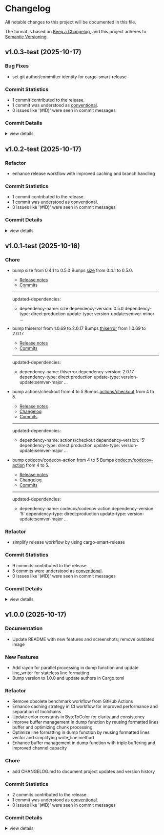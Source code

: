 # Changelog

All notable changes to this project will be documented in this file.

The format is based on [Keep a Changelog](https://keepachangelog.com/en/1.0.0/),
and this project adheres to [Semantic Versioning](https://semver.org/spec/v2.0.0.html).

## v1.0.3-test (2025-10-17)

### Bug Fixes

 - <csr-id-7a726e7e39005f3a284e44daae5692fb0cc0e1a6/> set git author/committer identity for cargo-smart-release

### Commit Statistics

<csr-read-only-do-not-edit/>

 - 1 commit contributed to the release.
 - 1 commit was understood as [conventional](https://www.conventionalcommits.org).
 - 0 issues like '(#ID)' were seen in commit messages

### Commit Details

<csr-read-only-do-not-edit/>

<details><summary>view details</summary>

 * **Uncategorized**
    - Set git author/committer identity for cargo-smart-release ([`7a726e7`](https://github.com/martinus/hexler/commit/7a726e7e39005f3a284e44daae5692fb0cc0e1a6))
</details>

## v1.0.2-test (2025-10-17)

<csr-id-834cd977ce5de9a1a0384444a5b154d38f29cbbe/>

### Refactor

 - <csr-id-834cd977ce5de9a1a0384444a5b154d38f29cbbe/> enhance release workflow with improved caching and branch handling

### Commit Statistics

<csr-read-only-do-not-edit/>

 - 1 commit contributed to the release.
 - 1 commit was understood as [conventional](https://www.conventionalcommits.org).
 - 0 issues like '(#ID)' were seen in commit messages

### Commit Details

<csr-read-only-do-not-edit/>

<details><summary>view details</summary>

 * **Uncategorized**
    - Enhance release workflow with improved caching and branch handling ([`834cd97`](https://github.com/martinus/hexler/commit/834cd977ce5de9a1a0384444a5b154d38f29cbbe))
</details>

## v1.0.1-test (2025-10-16)

<csr-id-f751c4055d86470edf8da766e37de8680220b92b/>
<csr-id-bfca9376b3b15b471ddd290b78ffaafa9b71ca72/>
<csr-id-04e40893298aea45c4fbef15d29142bf7869dc7e/>
<csr-id-c6b718e27c45a81db5f31b2fda2ed669675b1176/>
<csr-id-2718ffafbff1c3ccd9f3c7e8fa5f43d28b43b8e2/>

### Chore

 - <csr-id-f751c4055d86470edf8da766e37de8680220b92b/> bump size from 0.4.1 to 0.5.0
   Bumps [size](https://github.com/neosmart/prettysize-rs) from 0.4.1 to 0.5.0.
   - [Release notes](https://github.com/neosmart/prettysize-rs/releases)
   - [Commits](https://github.com/neosmart/prettysize-rs/compare/0.4.1...0.5.0)
   
   ---
   updated-dependencies:
   - dependency-name: size
     dependency-version: 0.5.0
     dependency-type: direct:production
     update-type: version-update:semver-minor
   ...
 - <csr-id-bfca9376b3b15b471ddd290b78ffaafa9b71ca72/> bump thiserror from 1.0.69 to 2.0.17
   Bumps [thiserror](https://github.com/dtolnay/thiserror) from 1.0.69 to 2.0.17.
   - [Release notes](https://github.com/dtolnay/thiserror/releases)
   - [Commits](https://github.com/dtolnay/thiserror/compare/1.0.69...2.0.17)
   
   ---
   updated-dependencies:
   - dependency-name: thiserror
     dependency-version: 2.0.17
     dependency-type: direct:production
     update-type: version-update:semver-major
   ...
 - <csr-id-04e40893298aea45c4fbef15d29142bf7869dc7e/> bump actions/checkout from 4 to 5
   Bumps [actions/checkout](https://github.com/actions/checkout) from 4 to 5.
   - [Release notes](https://github.com/actions/checkout/releases)
   - [Changelog](https://github.com/actions/checkout/blob/main/CHANGELOG.md)
   - [Commits](https://github.com/actions/checkout/compare/v4...v5)
   
   ---
   updated-dependencies:
   - dependency-name: actions/checkout
     dependency-version: '5'
     dependency-type: direct:production
     update-type: version-update:semver-major
   ...
 - <csr-id-c6b718e27c45a81db5f31b2fda2ed669675b1176/> bump codecov/codecov-action from 4 to 5
   Bumps [codecov/codecov-action](https://github.com/codecov/codecov-action) from 4 to 5.
   - [Release notes](https://github.com/codecov/codecov-action/releases)
   - [Changelog](https://github.com/codecov/codecov-action/blob/main/CHANGELOG.md)
   - [Commits](https://github.com/codecov/codecov-action/compare/v4...v5)
   
   ---
   updated-dependencies:
   - dependency-name: codecov/codecov-action
     dependency-version: '5'
     dependency-type: direct:production
     update-type: version-update:semver-major
   ...

### Refactor

 - <csr-id-2718ffafbff1c3ccd9f3c7e8fa5f43d28b43b8e2/> simplify release workflow by using cargo-smart-release

### Commit Statistics

<csr-read-only-do-not-edit/>

 - 9 commits contributed to the release.
 - 5 commits were understood as [conventional](https://www.conventionalcommits.org).
 - 0 issues like '(#ID)' were seen in commit messages

### Commit Details

<csr-read-only-do-not-edit/>

<details><summary>view details</summary>

 * **Uncategorized**
    - Simplify release workflow by using cargo-smart-release ([`2718ffa`](https://github.com/martinus/hexler/commit/2718ffafbff1c3ccd9f3c7e8fa5f43d28b43b8e2))
    - Merge pull request #2 from martinus/dependabot/github_actions/codecov/codecov-action-5 ([`5f2d89c`](https://github.com/martinus/hexler/commit/5f2d89c301acb8adfa0b26d2ccf656025b1c45fd))
    - Merge pull request #3 from martinus/dependabot/github_actions/actions/checkout-5 ([`4692c52`](https://github.com/martinus/hexler/commit/4692c5290da3e47161e4d629026d33f1c2f70d8f))
    - Merge pull request #4 from martinus/dependabot/cargo/thiserror-2.0.17 ([`d26cc48`](https://github.com/martinus/hexler/commit/d26cc48cdd1b4a882e371475685a18b8fa0ca188))
    - Merge pull request #5 from martinus/dependabot/cargo/size-0.5.0 ([`48bee8e`](https://github.com/martinus/hexler/commit/48bee8e194f1a0cfcd041d234e5113b37cf4de33))
    - Bump size from 0.4.1 to 0.5.0 ([`f751c40`](https://github.com/martinus/hexler/commit/f751c4055d86470edf8da766e37de8680220b92b))
    - Bump thiserror from 1.0.69 to 2.0.17 ([`bfca937`](https://github.com/martinus/hexler/commit/bfca9376b3b15b471ddd290b78ffaafa9b71ca72))
    - Bump actions/checkout from 4 to 5 ([`04e4089`](https://github.com/martinus/hexler/commit/04e40893298aea45c4fbef15d29142bf7869dc7e))
    - Bump codecov/codecov-action from 4 to 5 ([`c6b718e`](https://github.com/martinus/hexler/commit/c6b718e27c45a81db5f31b2fda2ed669675b1176))
</details>

## v1.0.0 (2025-10-17)

<csr-id-03d0841ee6d4f67e43ddcbeb216d2b90d3b0f5ab/>
<csr-id-4f258dc37200d47d6bc62d5d18400054cddad4c7/>
<csr-id-5614be90bb9b4ecbed227f74ca6e3d7b90d32446/>
<csr-id-ec3388bdd59a7b3cece4224db68d6c4a3aa02a7c/>
<csr-id-0936fdca1440e84a3723689ac29c97bf5baf150e/>
<csr-id-7160b910216bd6b56e04d5588a562ff1c20a38bd/>
<csr-id-108cb8ed014421a82a60dc2245dce39b96ba51d1/>

### Documentation

 - <csr-id-f01f22063e1fc0fed0319beb9b443cca1f39fcb7/> Update README with new features and screenshots; remove outdated image

### New Features

 - <csr-id-bb1b4a8401571a4ca22d3ab2136330ec8f3d08ea/> Add rayon for parallel processing in dump function and update line_writer for stateless line formatting
 - <csr-id-221b34177deaa7917554736e0fca114acadf35b5/> Bump version to 1.0.0 and update authors in Cargo.toml

### Refactor

 - <csr-id-03d0841ee6d4f67e43ddcbeb216d2b90d3b0f5ab/> Remove obsolete benchmark workflow from GitHub Actions
 - <csr-id-4f258dc37200d47d6bc62d5d18400054cddad4c7/> Enhance caching strategy in CI workflow for improved performance and separation of toolchains
 - <csr-id-5614be90bb9b4ecbed227f74ca6e3d7b90d32446/> Update color constants in ByteToColor for clarity and consistency
 - <csr-id-ec3388bdd59a7b3cece4224db68d6c4a3aa02a7c/> Improve buffer management in dump function by reusing formatted lines buffer and optimizing chunk processing
 - <csr-id-0936fdca1440e84a3723689ac29c97bf5baf150e/> Optimize line formatting in dump function by reusing formatted lines vector and simplifying write_line method
 - <csr-id-7160b910216bd6b56e04d5588a562ff1c20a38bd/> Enhance buffer management in dump function with triple buffering and improved channel capacity

### Chore

 - <csr-id-108cb8ed014421a82a60dc2245dce39b96ba51d1/> add CHANGELOG.md to document project updates and version history

### Commit Statistics

<csr-read-only-do-not-edit/>

 - 2 commits contributed to the release.
 - 1 commit was understood as [conventional](https://www.conventionalcommits.org).
 - 0 issues like '(#ID)' were seen in commit messages

### Commit Details

<csr-read-only-do-not-edit/>

<details><summary>view details</summary>

 * **Uncategorized**
    - Release hexler v1.0.0 ([`7ed7c81`](https://github.com/martinus/hexler/commit/7ed7c816b2da9e7b92a4d81b6717d5700c19f073))
    - Add CHANGELOG.md to document project updates and version history ([`108cb8e`](https://github.com/martinus/hexler/commit/108cb8ed014421a82a60dc2245dce39b96ba51d1))
</details>

